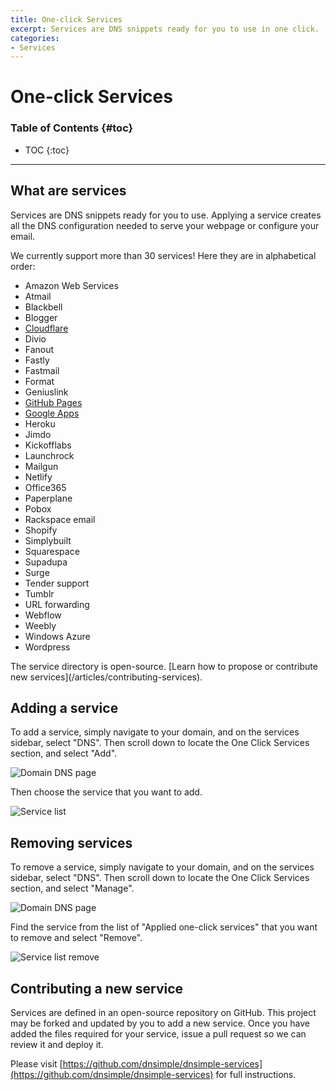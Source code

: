 ```yaml
---
title: One-click Services
excerpt: Services are DNS snippets ready for you to use in one click.
categories:
- Services
---
```


# One-click Services

### Table of Contents {#toc}

* TOC
{:toc}

---

## What are services

Services are DNS snippets ready for you to use. Applying a service creates all the DNS configuration needed to serve your webpage or configure your email.

We currently support more than 30 services! 
Here they are in alphabetical order:

* Amazon Web Services
* Atmail
* Blackbell
* Blogger
* [Cloudflare](/articles/cloudflare-service)
* Divio
* Fanout
* Fastly
* Fastmail
* Format
* Geniuslink
* [GitHub Pages](/articles/github-pages)
* [Google Apps](/articles/google-apps-service)
* Heroku
* Jimdo
* Kickofflabs
* Launchrock
* Mailgun
* Netlify
* Office365
* Paperplane
* Pobox
* Rackspace email
* Shopify
* Simplybuilt
* Squarespace
* Supadupa
* Surge
* Tender support
* Tumblr
* URL forwarding
* Webflow
* Weebly
* Windows Azure
* Wordpress

<info>
The service directory is open-source. [Learn how to propose or contribute new services](/articles/contributing-services).
</info>


## Adding a service

To add a service, simply navigate to your domain, and on the services sidebar, select "DNS". Then scroll down to locate the One Click Services section, and select "Add".

![Domain DNS page](/files/services-dns-page-add.png)

Then choose the service that you want to add.

![Service list](/files/services-list.png)


## Removing services

To remove a service, simply navigate to your domain, and on the services sidebar, select "DNS". Then scroll down to locate the One Click Services section, and select "Manage".

![Domain DNS page](/files/services-dns-page-manage.png)

Find the service from the list of "Applied one-click services" that you want to remove and select "Remove".

![Service list remove](/files/services-list-remove.png)


## Contributing a new service

Services are defined in an open-source repository on GitHub. This project may be forked and updated by you to add a new service. Once you have added the files required for your service, issue a pull request so we can review it and deploy it.

Please visit [https://github.com/dnsimple/dnsimple-services](https://github.com/dnsimple/dnsimple-services) for full instructions.
